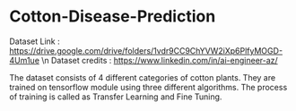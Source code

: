 # Cotton-Disease-Prediction

Dataset Link : https://drive.google.com/drive/folders/1vdr9CC9ChYVW2iXp6PlfyMOGD-4Um1ue \n
Dataset credits : https://www.linkedin.com/in/ai-engineer-az/

The dataset consists of 4 different categories of cotton plants. They are trained on tensorflow module using three different algorithms. 
The process of training is called as Transfer Learning and Fine Tuning.
